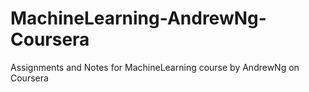 # MachineLearning-AndrewNg-Coursera
Assignments and Notes for MachineLearning course by AndrewNg on Coursera
